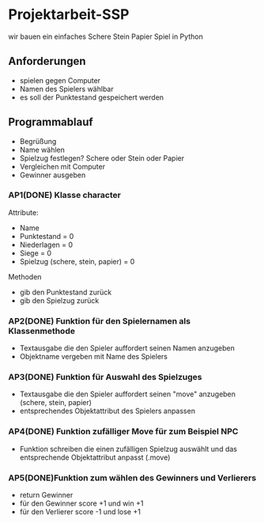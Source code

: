 # Projektarbeit-SSP
wir bauen ein einfaches Schere Stein Papier Spiel in Python

## Anforderungen


- spielen gegen Computer
- Namen des Spielers wählbar
- es soll der Punktestand gespeichert werden

## Programmablauf

- Begrüßung
- Name wählen
- Spielzug festlegen? Schere oder Stein oder Papier
- Vergleichen mit Computer 
- Gewinner ausgeben




### AP1(**DONE**) Klasse character

Attribute:

- Name
- Punktestand = 0
- Niederlagen = 0
- Siege = 0
- Spielzug (schere, stein, papier) = 0

Methoden
- gib den Punktestand zurück
- gib den Spielzug zurück



### AP2(**DONE**) Funktion für den Spielernamen als Klassenmethode

- Textausgabe die den Spieler auffordert seinen Namen anzugeben
- Objektname vergeben mit Name des Spielers


### AP3(**DONE**) Funktion für Auswahl des Spielzuges

- Textausgabe die den Spieler auffordert seinen "move" anzugeben (schere, stein, papier)
- entsprechendes Objektattribut des Spielers anpassen


### AP4(**DONE**) Funktion zufälliger Move für zum Beispiel NPC 

- Funktion schreiben die einen zufälligen Spielzug auswählt und das entsprechende Objektattribut anpasst (.move)


### AP5(**DONE**)Funktion zum wählen des Gewinners und Verlierers

- return Gewinner
- für den Gewinner score +1 und win +1
- für den Verlierer score -1 und lose +1

